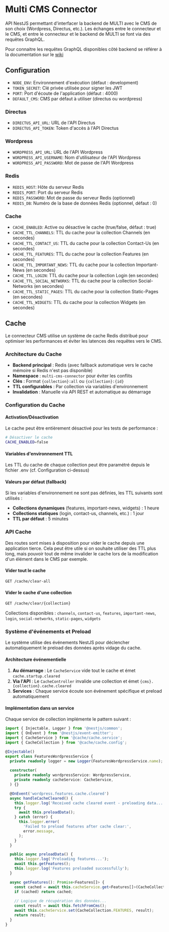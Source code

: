 # Multi CMS Connector

API NestJS permettant d'interfacer la backend de MULTI avec le CMS de son choix (Wordpress, Directus, etc.).
Les échanges entre le connecteur et le CMS, et entre le connecteur et le backend de MULTI se font via des requêtes GraphQL.

Pour connaitre les requêtes GraphQL disponibles côté backend se référer à la documentation sur le [wiki](https://www.esup-portail.org/wiki/spaces/ESUPMULTI/pages/1425801229/Connecteur+CMS+Headless)

## Configuration
* `NODE_ENV`: Environnement d'exécution (défaut : development)
* `TOKEN_SECRET`: Clé privée utilisée pour signer les JWT
* `PORT`: Port d'écoute de l'application (défaut : 4000)
* `DEFAULT_CMS`: CMS par défaut à utiliser (directus ou wordpress)

### Directus
* `DIRECTUS_API_URL`: URL de l'API Directus
* `DIRECTUS_API_TOKEN`: Token d'accès à l'API Directus

### Wordpress
* `WORDPRESS_API_URL`: URL de l'API Wordpress
* `WORDPRESS_API_USERNAME`: Nom d'utilisateur de l'API Wordpress
* `WORDPRESS_API_PASSWORD`: Mot de passe de l'API Wordpress

### Redis
* `REDIS_HOST`: Hôte du serveur Redis
* `REDIS_PORT`: Port du serveur Redis
* `REDIS_PASSWORD`: Mot de passe du serveur Redis (optionnel)
* `REDIS_DB`: Numéro de la base de données Redis (optionnel, défaut : 0)

### Cache
* `CACHE_ENABLED`: Active ou désactive le cache (true/false, défaut : true)
* `CACHE_TTL_CHANNELS`: TTL du cache pour la collection Channels (en secondes)
* `CACHE_TTL_CONTACT_US`: TTL du cache pour la collection Contact-Us (en secondes)
* `CACHE_TTL_FEATURES`: TTL du cache pour la collection Features (en secondes)
* `CACHE_TTL_IMPORTANT_NEWS`: TTL du cache pour la collection Important-News (en secondes)
* `CACHE_TTL_LOGIN`: TTL du cache pour la collection Login (en secondes)
* `CACHE_TTL_SOCIAL_NETWORKS`: TTL du cache pour la collection Social-Networks (en secondes)
* `CACHE_TTL_STATIC_PAGES`: TTL du cache pour la collection Static-Pages (en secondes)
* `CACHE_TTL_WIDGETS`: TTL du cache pour la collection Widgets (en secondes)

## Cache

Le connecteur CMS utilise un système de cache Redis distribué pour optimiser les performances et éviter les latences des requêtes vers le CMS.

### Architecture du Cache

- **Backend principal** : Redis (avec fallback automatique vers le cache mémoire si Redis n'est pas disponible)
- **Namespace** : `multi-cms-connector` pour éviter les conflits
- **Clés** : Format `{collection}:all` ou `{collection}:{id}` 
- **TTL configurables** : Par collection via variables d'environnement
- **Invalidation** : Manuelle via API REST et automatique au démarrage

### Configuration du Cache

#### Activation/Désactivation
Le cache peut être entièrement désactivé pour les tests de performance :

```bash
# Désactiver le cache
CACHE_ENABLED=false
```

#### Variables d'environnement TTL
Les TTL du cache de chaque collection peut être paramétré depuis le fichier .env (cf. Configuration ci-dessus)

#### Valeurs par défaut (fallback)
Si les variables d'environnement ne sont pas définies, les TTL suivants sont utilisés :
- **Collections dynamiques** (features, important-news, widgets) : 1 heure
- **Collections statiques** (login, contact-us, channels, etc.) : 1 jour
- **TTL par défaut** : 5 minutes

### API Cache

Des routes sont mises à disposition pour vider le cache depuis une application tierce. 
Cela peut être utile si on souhaite utiliser des TTL plus long, mais pouvoir tout de même invalider le cache lors de la modification d'un élément dans le CMS par exemple.

#### Vider tout le cache
```bash
GET /cache/clear-all
```

#### Vider le cache d'une collection
```bash
GET /cache/clear/{collection}
```

Collections disponibles : `channels`, `contact-us`, `features`, `important-news`, `login`, `social-networks`, `static-pages`, `widgets`

### Système d'événements et Preload

Le système utilise des événements NestJS pour déclencher automatiquement le preload des données après vidage du cache.

#### Architecture événementielle

1. **Au démarrage** : Le `CacheService` vide tout le cache et émet `cache.startup.cleared`
2. **Via l'API** : Le `CacheController` invalide une collection et émet `{cms}.{collection}.cache.cleared`
3. **Services** : Chaque service écoute son événement spécifique et preload automatiquement

#### Implémentation dans un service

Chaque service de collection implémente le pattern suivant :

```typescript
import { Injectable, Logger } from '@nestjs/common';
import { OnEvent } from '@nestjs/event-emitter';
import { CacheService } from '@cache/cache.service';
import { CacheCollection } from '@cache/cache.config';

@Injectable()
export class FeaturesWordpressService {
  private readonly logger = new Logger(FeaturesWordpressService.name);
  
  constructor(
    private readonly wordpressService: WordpressService,
    private readonly cacheService: CacheService,
  ) {}

  @OnEvent('wordpress.features.cache.cleared')
  async handleCacheCleared() {
    this.logger.log('Received cache cleared event - preloading data...');
    try {
      await this.preloadData();
    } catch (error) {
      this.logger.error(
        'Failed to preload features after cache clear:',
        error.message,
      );
    }
  }

  public async preloadData() {
    this.logger.log('Preloading features...');
    await this.getFeatures();
    this.logger.log('Features preloaded successfully');
  }

  async getFeatures(): Promise<Features[]> {
    const cached = await this.cacheService.get<Features[]>(CacheCollection.FEATURES);
    if (cached) return cached;
    
    // Logique de récupération des données...
    const result = await this.fetchFromCms();
    await this.cacheService.set(CacheCollection.FEATURES, result);
    return result;
  }
}
```
